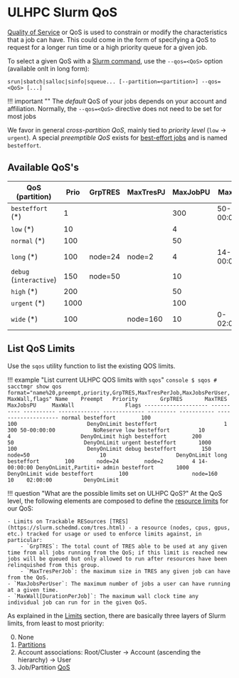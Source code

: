 # ULHPC Slurm QoS

[Quality of Service](https://slurm.schedmd.com/qos.html) or QoS is used to constrain or modify the characteristics that a job can have. This could come in the form of specifying a QoS to request for a longer run time or a high priority queue for a given job.

To select a given QoS with a [Slurm command](commands.md), use the `--qos=<QoS>` option (available onlt in long form):

```
srun|sbatch|salloc|sinfo|squeue... [--partition=<partition>] --qos=<QoS> [...]
```

!!! important ""
    The _default_ QoS of your jobs depends on your account and affiliation. Normally, the `--qos=<QoS>` directive does not need to be set for most jobs

We favor in general _cross-partition QoS_, mainly tied to _priority level_ (`low` $\rightarrow$ `urgent`). A special _preemptible QoS_ exists for [best-effort jobs](../jobs/best-effort.md) and is named `besteffort`.

## Available QoS's

<!--qos-start-->

| QoS          (partition)       | Prio | GrpTRES | MaxTresPJ | MaxJobPU | MaxWall     |
|--------------------------------|------|---------|-----------|----------|-------------|
| `besteffort`  (\*)             | 1    |         |           | 300      | 50-00:00:00 |
| `low`         (\*)             | 10   |         |           | 4        |             |
| `normal`      (\*)             | 100  |         |           | 50       |             |
| `long`        (\*)             | 100  | node=24 | node=2    | 4        | 14-00:00:00 |
| `debug`       (`interactive`)  | 150  | node=50 |           | 10       |             |
| `high`        (\*)             | 200  |         |           | 50       |             |
| `urgent`      (\*)             | 1000 |         |           | 100      |             |
| `wide`        (\*)             | 100  |         | node=160  | 10       | 0-02:00:00  |

<!--qos-end-->

## List QoS Limits

<!--limits-start-->

Use the `sqos` utility function to list the existing QOS limits.

!!! example "List current ULHPC QOS limits with `sqos`"
    ```console
    $ sqos
    # sacctmgr show qos  format="name%20,preempt,priority,GrpTRES,MaxTresPerJob,MaxJobsPerUser,MaxWall,flags"
                    Name    Preempt   Priority       GrpTRES       MaxTRES MaxJobsPU     MaxWall                Flags
    -------------------- ---------- ---------- ------------- ------------- --------- ----------- --------------------
                  normal besteffort        100                                   100                      DenyOnLimit
              besteffort                     1                                   300 50-00:00:00            NoReserve
                     low besteffort         10                                     4                      DenyOnLimit
                    high besteffort        200                                    50                      DenyOnLimit
                  urgent besteffort       1000                                   100                      DenyOnLimit
                   debug besteffort        150       node=50                      10                      DenyOnLimit
                    long besteffort        100       node=24        node=2         4 14-00:00:00 DenyOnLimit,Partiti+
                   admin besteffort       1000                                                            DenyOnLimit
                    wide besteffort        100                    node=160        10    02:00:00          DenyOnLimit
    ```

<!--limits-end-->

!!! question "What are the possible limits set on ULHPC QoS?"
    At the QoS level, the following elements are composed to define the [resource limits](https://slurm.schedmd.com/resource_limits.html) for our QoS:

    - Limits on Trackable RESources [TRES](https://slurm.schedmd.com/tres.html) - a resource (nodes, cpus, gpus, etc.) tracked for usage or used to enforce limits against, in particular:
        - `GrpTRES`: The total count of TRES able to be used at any given time from all jobs running from the QoS; if this limit is reached new jobs will be queued but only allowed to run after resources have been relinquished from this group.
        - `MaxTresPerJob`: the maximum size in TRES any given job can have from the QoS.
    - `MaxJobsPerUser`: The maximum number of jobs a user can have running at a given time.
    - `MaxWall[DurationPerJob]`: The maximum wall clock time any individual job can run for in the given QoS.

As explained in the [Limits](../jobs/limits.md) section, there are basically three layers of Slurm limits, from least to most priority:

0. None
0. [Partitions](partitions.md)
0. Account associations: Root/Cluster -> Account (ascending the hierarchy) -> User
0. Job/Partition [QoS](#)
